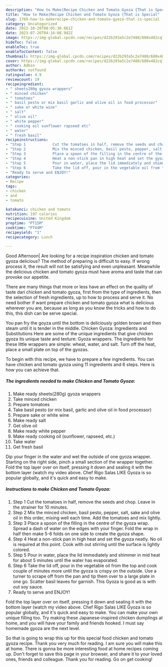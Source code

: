 ```yaml
---
description: "How to Make|Recipe Chicken and Tomato Gyoza {That is Special"
title: "How to Make|Recipe Chicken and Tomato Gyoza {That is Special"
slug: 1769-how-to-makerecipe-chicken-and-tomato-gyoza-that-is-special
category: Uncategorized
date: 2022-10-28T08:05:30.661Z
date: 2023-07-26T04:16:08.942Z
image: https://img-global.cpcdn.com/recipes/d22b293a5c2e7480/680x482cq70/chicken-and-tomato-gyoza-recipe-main-photo.jpg
hideToc: false
enableToc: true
enableTocContent: false
thumbnail: https://img-global.cpcdn.com/recipes/d22b293a5c2e7480/680x482cq70/chicken-and-tomato-gyoza-recipe-main-photo.jpg
cover: https://img-global.cpcdn.com/recipes/d22b293a5c2e7480/680x482cq70/chicken-and-tomato-gyoza-recipe-main-photo.jpg
author: Admin
authorAv: notfound
ratingvalue: 4.9
reviewcount: 19
recipeingredient:
- " sheets280g gyoza wrappers"
- " minced chicken"
- " tomatoes"
- " basil pesto or mix basil garlic and olive oil in food processor"
- " sake or white wine"
- " salt"
- " olive oil"
- " white pepper"
- " cooking oil sunflower rapseed etc"
- " water"
- " fresh basil"
recipeinstructions:
- "Step 1            Cut the tomatoes in half, remove the seeds and chop. Leave in the strainer for 10 minutes."
- "Step 2            Mix the minced chicken, basil pesto, pepper, salt, sake and olive oil in this order, mixing well each time. Add the tomatoes and mix lightly."
- "Step 3            Place a spoon of the filling in the centre of the gyoza wrap. Spread a dash of water on the edges with your finger. Fold the wrap in half then make 5-6 folds on one side to create the gyoza shape."
- "Step 4            Heat a non-stick pan in high heat and set the gyoza neatly. No oil is required at this point. Cook with out stirring until the surface is lightly colored."
- "Step 5            Pour in water, place the lid immediately and shimmer in mid heat for about 5 minutes until the water has evaporated."
- "Step 6            Take the lid off, pour in the vegetable oil from the top and cook couple of minutes more until the gyoza is crispy on the outside. Use a turner to scrape off from the pan and tip them over to a large plate in one go. Scatter basil leaves for garnish. This Gyoza is good as is with out soy sauce."
- "Ready to serve and ENJOY!"
categories:
- Recipe
tags:
- chicken
- and
- tomato

katakunci: chicken and tomato 
nutrition: 197 calories
recipecuisine: United Kingdom
preptime: "PT15M"
cooktime: "PT44M"
recipeyield: "1"
recipecategory: Lunch

---
```



Good Afternoon| Are looking for a recipe inspiration chicken and tomato gyoza delicious? The method of preparing is difficult to easy. If wrong process it, the result will not be satisfying and even unpleasant. Meanwhile the delicious chicken and tomato gyoza must have aroma and taste that can provoke our appetite.






There are many things that more or less have an effect on the quality of taste dari chicken and tomato gyoza, first from the type of ingredients, then the selection of fresh ingredients, up to how to process and serve it. No need bother if want prepare chicken and tomato gyoza what is delicious wherever you are, because as long as you know the tricks and how to do this, this dish can be serve  special.


You pan fry the goyza until the bottom is deliciously golden brown and then steam until it is tender in the middle. Chicken Gyoza: Ingredients and Substitutions Here are some of the unique ingredients that give chicken gyoza its unique taste and texture: Gyoza wrappers. The ingredients for these little wrappers are simple: wheat, water, and salt. Turn off the heat, place a small plate on top of the gyozas.


To begin with this recipe, we have to prepare a few ingredients. You can have chicken and tomato gyoza using 11 ingredients and 6 steps. Here is how you can achieve that.

<!--inarticleads1-->

##### The ingredients needed to make Chicken and Tomato Gyoza:

1. Make ready  sheets(280g) gyoza wrappers
1. Take  minced chicken
1. Prepare  tomatoes
1. Take  basil pesto (or mix basil, garlic and olive oil in food processor)
1. Prepare  sake or white wine
1. Make ready  salt
1. Get  olive oil
1. Make ready  white pepper
1. Make ready  cooking oil (sunflower, rapseed, etc.)
1. Take  water
1. Get  fresh basil


Dip your finger in the water and wet the outside of one gyoza wrapper. Starting on the right side, pinch a small section of the wrapper together. Fold the top layer over on itself, pressing it down and sealing it with the bottom layer (watch my video above. Chef Rigo Salas LIKE Gyoza is so popular globally, and it&#39;s quick and easy to make. 

<!--inarticleads2-->

##### Instructions to make Chicken and Tomato Gyoza:

1. Step 1            Cut the tomatoes in half, remove the seeds and chop. Leave in the strainer for 10 minutes.
1. Step 2            Mix the minced chicken, basil pesto, pepper, salt, sake and olive oil in this order, mixing well each time. Add the tomatoes and mix lightly.
1. Step 3            Place a spoon of the filling in the centre of the gyoza wrap. Spread a dash of water on the edges with your finger. Fold the wrap in half then make 5-6 folds on one side to create the gyoza shape.
1. Step 4            Heat a non-stick pan in high heat and set the gyoza neatly. No oil is required at this point. Cook with out stirring until the surface is lightly colored.
1. Step 5            Pour in water, place the lid immediately and shimmer in mid heat for about 5 minutes until the water has evaporated.
1. Step 6            Take the lid off, pour in the vegetable oil from the top and cook couple of minutes more until the gyoza is crispy on the outside. Use a turner to scrape off from the pan and tip them over to a large plate in one go. Scatter basil leaves for garnish. This Gyoza is good as is with out soy sauce.
1. Ready to serve and ENJOY!

Fold the top layer over on itself, pressing it down and sealing it with the bottom layer (watch my video above. Chef Rigo Salas LIKE Gyoza is so popular globally, and it&#39;s quick and easy to make. You can make your own unique filling too. Try making these Japanese-inspired chicken dumplings at home, and you will have your family and friends hooked. I must say homemade gyoza are the next level. 

So that is going to wrap this up for this special food chicken and tomato gyoza recipe. Thank you very much for reading. I am sure you will make this at home. There is gonna be more interesting food at home recipes coming up. Don't forget to save this page in your browser, and share it to your loved ones, friends and colleague. Thank you for reading. Go on get cooking!
